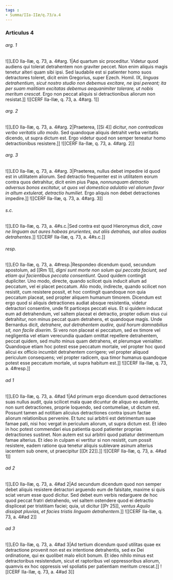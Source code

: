 ```yaml
---
tags : 
- Summa/IIa-IIæ/q.73/a.4
---
```


### Articulus 4

###### arg. 1
![[LEO IIa-IIæ, q. 73, a. 4#arg. 1|Ad quartum sic proceditur. Videtur quod audiens qui tolerat detrahentem non graviter peccet. Non enim aliquis magis tenetur alteri quam sibi ipsi. Sed laudabile est si patienter homo suos detractores toleret, dicit enim Gregorius, super Ezech. Homil. IX, *linguas detrahentium, sicut nostro studio non debemus excitare, ne ipsi pereant; ita per suam malitiam excitatas debemus aequanimiter tolerare, ut nobis meritum crescat*. Ergo non peccat aliquis si detractionibus aliorum non resistat.]]
![[CERF IIa-IIæ, q. 73, a. 4#arg. 1]]

###### arg. 2
![[LEO IIa-IIæ, q. 73, a. 4#arg. 2|Praeterea, [[Si 4]] dicitur, *non contradicas verbo veritatis ullo modo*. Sed quandoque aliquis detrahit verba veritatis dicendo, ut supra dictum est. Ergo videtur quod non semper teneatur homo detractionibus resistere.]]
![[CERF IIa-IIæ, q. 73, a. 4#arg. 2]]

###### arg. 3
![[LEO IIa-IIæ, q. 73, a. 4#arg. 3|Praeterea, nullus debet impedire id quod est in utilitatem aliorum. Sed detractio frequenter est in utilitatem eorum contra quos detrahitur, dicit enim pius Papa, *nonnunquam detractio adversus bonos excitatur, ut quos vel domestica adulatio vel aliorum favor in altum extulerat, detractio humiliet*. Ergo aliquis non debet detractiones impedire.]]
![[CERF IIa-IIæ, q. 73, a. 4#arg. 3]]

###### s.c.
![[LEO IIa-IIæ, q. 73, a. 4#s.c.|Sed contra est quod Hieronymus dicit, *cave ne linguam aut aures habeas prurientes, aut aliis detrahas, aut alios audias detrahentes*.]]
![[CERF IIa-IIæ, q. 73, a. 4#s.c.]]

###### resp.
![[LEO IIa-IIæ, q. 73, a. 4#resp.|Respondeo dicendum quod, secundum apostolum, ad [[Rm 1]], *digni sunt morte non solum qui peccata faciunt, sed etiam qui facientibus peccata consentiunt*. Quod quidem contingit dupliciter. Uno modo, directe, quando scilicet quis inducit alium ad peccatum, vel ei placet peccatum. Alio modo, indirecte, quando scilicet non resistit, cum resistere possit, et hoc contingit quandoque non quia peccatum placeat, sed propter aliquem humanum timorem. Dicendum est ergo quod si aliquis detractiones audiat absque resistentia, videtur detractori consentire, unde fit particeps peccati eius. Et si quidem inducat eum ad detrahendum, vel saltem placeat ei detractio, propter odium eius cui detrahitur, non minus peccat quam detrahens, et quandoque magis. Unde Bernardus dicit, *detrahere, aut detrahentem audire, quid horum damnabilius sit, non facile dixerim*. Si vero non placeat ei peccatum, sed ex timore vel negligentia vel etiam verecundia quadam omittat repellere detrahentem, peccat quidem, sed multo minus quam detrahens, et plerumque venialiter. Quandoque etiam hoc potest esse peccatum mortale, vel propter hoc quod alicui ex officio incumbit detrahentem corrigere; vel propter aliquod periculum consequens; vel propter radicem, qua timor humanus quandoque potest esse peccatum mortale, ut supra habitum est.]]
![[CERF IIa-IIæ, q. 73, a. 4#resp.]]

###### ad 1
![[LEO IIa-IIæ, q. 73, a. 4#ad 1|Ad primum ergo dicendum quod detractiones suas nullus audit, quia scilicet mala quae dicuntur de aliquo eo audiente, non sunt detractiones, proprie loquendo, sed contumeliae, ut dictum est. Possunt tamen ad notitiam alicuius detractiones contra ipsum factae aliorum relationibus pervenire. Et tunc sui arbitrii est detrimentum suae famae pati, nisi hoc vergat in periculum aliorum, ut supra dictum est. Et ideo in hoc potest commendari eius patientia quod patienter proprias detractiones sustinet. Non autem est sui arbitrii quod patiatur detrimentum famae alterius. Et ideo in culpam ei vertitur si non resistit, cum possit resistere, eadem ratione qua tenetur aliquis sublevare asinum alterius iacentem sub onere, ut praecipitur [[Dt 22]].]]
![[CERF IIa-IIæ, q. 73, a. 4#ad 1]]

###### ad 2
![[LEO IIa-IIæ, q. 73, a. 4#ad 2|Ad secundum dicendum quod non semper debet aliquis resistere detractori arguendo eum de falsitate, maxime si quis sciat verum esse quod dicitur. Sed debet eum verbis redarguere de hoc quod peccat fratri detrahendo, vel saltem ostendere quod ei detractio displiceat per tristitiam faciei; quia, ut dicitur [[Pr 25]], *ventus Aquilo dissipat pluvias, et facies tristis linguam detrahentem*.]]
![[CERF IIa-IIæ, q. 73, a. 4#ad 2]]

###### ad 3
![[LEO IIa-IIæ, q. 73, a. 4#ad 3|Ad tertium dicendum quod utilitas quae ex detractione provenit non est ex intentione detrahentis, sed ex Dei ordinatione, qui ex quolibet malo elicit bonum. Et ideo nihilo minus est detractoribus resistendum, sicut et raptoribus vel oppressoribus aliorum, quamvis ex hoc oppressis vel spoliatis per patientiam meritum crescat.]]
![[CERF IIa-IIæ, q. 73, a. 4#ad 3]]


